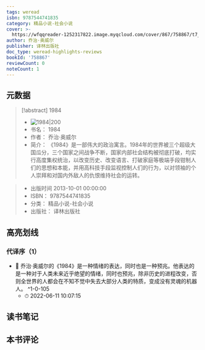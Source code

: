 ```yaml
---
tags: weread
isbn: 9787544741835
category: 精品小说-社会小说
cover: >-
  https://wfqqreader-1252317822.image.myqcloud.com/cover/867/758867/t7_758867.jpg
author: 乔治·奥威尔
publisher: 译林出版社
doc_type: weread-highlights-reviews
bookId: '758867'
reviewCount: 0
noteCount: 1
---
```

## 元数据
> [!abstract] 1984
> - ![ 1984|200](https://wfqqreader-1252317822.image.myqcloud.com/cover/867/758867/t7_758867.jpg)
> - 书名： 1984
> - 作者： 乔治·奥威尔
> - 简介：     《1984》是一部伟大的政治寓言。1984年的世界被三个超级大国瓜分，三个国家之间战争不断，国家内部社会结构被彻底打破，均实行高度集权统治，以改变历史、改变语言、打破家庭等极端手段钳制人们的思想和本能，并用高科技手段监视控制人们的行为，以对领袖的个人崇拜和对国内外敌人的仇恨维持社会的运转。

> - 出版时间 2013-10-01 00:00:00
> - ISBN： 9787544741835
> - 分类： 精品小说-社会小说
> - 出版社： 译林出版社

## 高亮划线

### 代译序（1）


- 📌 乔治·奥威尔的《1984》是一种情绪的表达，同时也是一种预兆。他表达的是一种对于人类未来近乎绝望的情绪，同时也预兆，除非历史的进程改变，否则全世界的人都会在不知不觉中失去大部分人类的特质，变成没有灵魂的机器人。 ^1-0-105
    - ⏱ 2022-06-11 10:07:15 
## 读书笔记

## 本书评论
